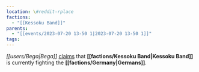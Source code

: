 ```yaml
---
location: \#reddit-rplace
factions:
  - "[[Kessoku Band]]"
parents:
  - "[[events/2023-07-20 13-50 1|2023-07-20 13-50 1]]"
tags: 
---
```

*[[users/Bega|Bega]]* [claims](https://discord.com/channels/1093664259273130084/1131230952119615600/1131584041339060264) that **[[factions/Kessoku Band|Kessoku Band]]** is currently fighting the **[[factions/Germany|Germans]]**.

